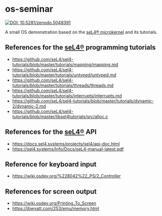 # os-seminar

[![DOI: 10.5281/zenodo.5048391](https://zenodo.org/badge/DOI/10.5281/zenodo.5048391.svg)](https://doi.org/10.5281/zenodo.5048391)

A small OS demonstration based on the [seL4® microkernel](https://github.com/seL4) and its tutorials.

## References for the [seL4®](https://sel4.systems) programming tutorials
  * https://github.com/seL4/sel4-tutorials/blob/master/tutorials/mapping/mapping.md
  * https://github.com/seL4/sel4-tutorials/blob/master/tutorials/untyped/untyped.md
  * https://github.com/seL4/sel4-tutorials/blob/master/tutorials/threads/threads.md
  * https://github.com/seL4/sel4-tutorials/blob/master/tutorials/interrupts/interrupts.md
  * https://github.com/seL4/sel4-tutorials/blob/master/tutorials/dynamic-2/dynamic-2.md
  * https://github.com/seL4/sel4-tutorials/blob/master/libsel4tutorials/src/alloc.c

## References for the [seL4®](https://sel4.systems) API
  * https://docs.sel4.systems/projects/sel4/api-doc.html
  * https://sel4.systems/Info/Docs/seL4-manual-latest.pdf

## Reference for keyboard input
  * https://wiki.osdev.org/%228042%22_PS/2_Controller

## References for screen output
  * https://wiki.osdev.org/Printing_To_Screen
  * https://jbwyatt.com/253/emu/memory.html
